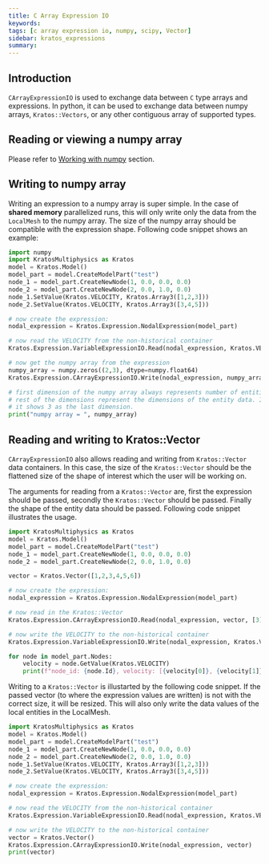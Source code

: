 ```yaml
---
title: C Array Expression IO
keywords: 
tags: [c array expression io, numpy, scipy, Vector]
sidebar: kratos_expressions
summary: 
---
```


## Introduction

```CArrayExpressionIO``` is used to exchange data between `C` type arrays and expressions. In python, it can be used to exchange data between numpy arrays, ```Kratos::Vectors```, or any other contiguous array of supported types.

## Reading or viewing a numpy array

Please refer to [Working with numpy](../General/Working_with_Numpy.html) section.

## Writing to numpy array
Writing an expression to a numpy array is super simple. In the case of **shared memory** parallelized runs, this will only write only the data from the
```LocalMesh``` to the numpy array. The size of the numpy array should be compatible with the expression shape. Following code snippet shows an example:
```python
import numpy
import KratosMultiphysics as Kratos
model = Kratos.Model()
model_part = model.CreateModelPart("test")
node_1 = model_part.CreateNewNode(1, 0.0, 0.0, 0.0)
node_2 = model_part.CreateNewNode(2, 0.0, 1.0, 0.0)
node_1.SetValue(Kratos.VELOCITY, Kratos.Array3([1,2,3]))
node_2.SetValue(Kratos.VELOCITY, Kratos.Array3([3,4,5]))

# now create the expression:
nodal_expression = Kratos.Expression.NodalExpression(model_part)

# now read the VELOCITY from the non-historical container
Kratos.Expression.VariableExpressionIO.Read(nodal_expression, Kratos.VELOCITY, False)

# now get the numpy array from the expression
numpy_array = numpy.zeros((2,3), dtype=numpy.float64)
Kratos.Expression.CArrayExpressionIO.Write(nodal_expression, numpy_array)

# first dimension of the numpy array always represents number of entities in the expression (local mesh entities only)
# rest of the dimensions represent the dimensions of the entity data. In this case, VELOCITY have only three components,
# it shows 3 as the last dimension.
print("numpy array = ", numpy_array)
```

## Reading and writing to Kratos::Vector
```CArrayExpressionIO``` also allows reading and writing from ```Kratos::Vector``` data containers. In this case, the size of the ```Kratos::Vector``` should be the flattened size of the shape of interest which the user will be working on.

The arguments for reading from a ```Kratos::Vector``` are, first the expression should be passed, secondly the ```Kratos::Vector``` should be passed. Finally the shape of the entity data should be passed. Following code snippet illustrates the usage.
```python
import KratosMultiphysics as Kratos
model = Kratos.Model()
model_part = model.CreateModelPart("test")
node_1 = model_part.CreateNewNode(1, 0.0, 0.0, 0.0)
node_2 = model_part.CreateNewNode(2, 0.0, 1.0, 0.0)

vector = Kratos.Vector([1,2,3,4,5,6])

# now create the expression:
nodal_expression = Kratos.Expression.NodalExpression(model_part)

# now read in the Kratos::Vector
Kratos.Expression.CArrayExpressionIO.Read(nodal_expression, vector, [3])

# now write the VELOCITY to the non-historical container
Kratos.Expression.VariableExpressionIO.Write(nodal_expression, Kratos.VELOCITY, False)

for node in model_part.Nodes:
    velocity = node.GetValue(Kratos.VELOCITY)
    print(f"node_id: {node.Id}, velocity: [{velocity[0]}, {velocity[1]}, {velocity[2]}]")
```

Writing to a ```Kratos::Vector``` is illustarted by the following code snippet. If the passed vector (to where the expression values are written) is not with the correct size, it will be resized. This will also only write the data values of the local entities in the LocalMesh.
```python
import KratosMultiphysics as Kratos
model = Kratos.Model()
model_part = model.CreateModelPart("test")
node_1 = model_part.CreateNewNode(1, 0.0, 0.0, 0.0)
node_2 = model_part.CreateNewNode(2, 0.0, 1.0, 0.0)
node_1.SetValue(Kratos.VELOCITY, Kratos.Array3([1,2,3]))
node_2.SetValue(Kratos.VELOCITY, Kratos.Array3([3,4,5]))

# now create the expression:
nodal_expression = Kratos.Expression.NodalExpression(model_part)

# now read the VELOCITY from the non-historical container
Kratos.Expression.VariableExpressionIO.Read(nodal_expression, Kratos.VELOCITY, False)

# now write the VELOCITY to the non-historical container
vector = Kratos.Vector()
Kratos.Expression.CArrayExpressionIO.Write(nodal_expression, vector)
print(vector)
```

